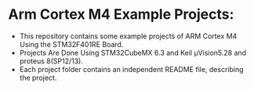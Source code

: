 # Arm Cortex M4 Example Projects:
- This repository contains some example projects of ARM Cortex M4 Using the STM32F401RE Board.
- Projects Are Done Using STM32CubeMX 6.3 and Keil μVision5.28 and proteus 8(SP12/13).
- Each project folder contains an independent README file, describing the project.
